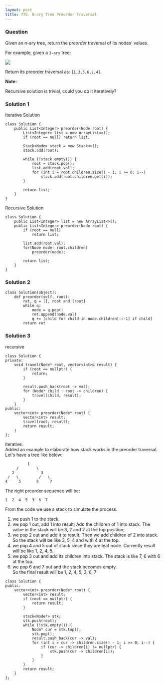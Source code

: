 ```yaml
---
layout: post
title: 775. N-ary Tree Preorder Traversal
---
```

### Question
Given an n-ary tree, return the _preorder_ traversal of its nodes' values.

For example, given a `3-ary` tree:



![](https://assets.leetcode.com/uploads/2018/10/12/narytreeexample.png)



Return its preorder traversal as: `[1,3,5,6,2,4]`.



**Note:**

Recursive solution is trivial, could you do it iteratively?

### Solution 1
Iterative Solution

    
    
    class Solution {
        public List<Integer> preorder(Node root) {
            List<Integer> list = new ArrayList<>();
            if (root == null) return list;
            
            Stack<Node> stack = new Stack<>();
            stack.add(root);
            
            while (!stack.empty()) {
                root = stack.pop();
                list.add(root.val);
                for (int i = root.children.size() - 1; i >= 0; i--)
                    stack.add(root.children.get(i));
            }
            
            return list;
        }
    }
    

Recursive Solution

    
    
    class Solution {
        public List<Integer> list = new ArrayList<>();
        public List<Integer> preorder(Node root) {
            if (root == null)
                return list;
            
            list.add(root.val);
            for(Node node: root.children)
                preorder(node);
                    
            return list;
        }
    }
    


### Solution 2
    
    
    class Solution(object):
        def preorder(self, root):
            ret, q = [], root and [root]
            while q:
                node = q.pop()
                ret.append(node.val)
                q += [child for child in node.children[::-1] if child]
            return ret
    


### Solution 3
recursive

    
    
    class Solution {
    private:
        void travel(Node* root, vector<int>& result) {
            if (root == nullptr) {
                return;
            }
            
            result.push_back(root -> val);
            for (Node* child : root -> children) {
                travel(child, result);
            }
        }
    public:
        vector<int> preorder(Node* root) {
            vector<int> result;
            travel(root, result);
            return result;
        }
    };
    

iterative:  
Added an example to elaborate how stack works in the preorder traversal.  
Let's have a tree like below:

    
    
              1
         /        \
       2            3
     /   \         /   \
    4     5       6     7
    

The right preorder sequence will be:

    
    
    1  2  4  5  3  6  7
    

From the code we use a stack to simulate the process:

  1. we push 1 to the stack.
  2. we pop 1 out, add 1 into result; Add the children of 1 into stack. The value in the stack will be 3, 2 and 2 at the top position;
  3. we pop 2 out and add it to result; Then we add children of 2 into stack. So the stack will be like 3, 5, 4 and with 4 at the top.
  4. we pop 4 and 5 out of stack since they are leaf node. Currently result will be like 1, 2, 4, 5.
  5. we pop 3 out and add its children into stack. The stack is like 7, 6 with 6 at the top.
  6. we pop 6 and 7 out and the stack becomes empty.  
So the final result will be 1, 2, 4, 5, 3, 6, 7

    
    
    class Solution {
    public:
        vector<int> preorder(Node* root) {
            vector<int> result;
            if (root == nullptr) {
                return result;
            }
            
            stack<Node*> stk;
            stk.push(root);
            while (!stk.empty()) {
                Node* cur = stk.top();
                stk.pop();
                result.push_back(cur -> val);
                for (int i = cur -> children.size() - 1; i >= 0; i--) {
                    if (cur -> children[i] != nullptr) {
                        stk.push(cur -> children[i]);
                    }
                }
            }
            return result;
        }
    };
    



